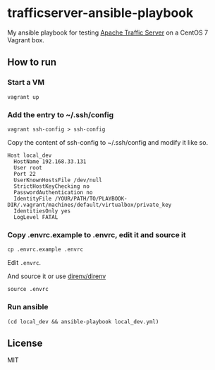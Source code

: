 trafficserver-ansible-playbook
==============================

My ansible playbook for testing [Apache Traffic Server](https://trafficserver.apache.org/) on a CentOS 7 Vagrant box.

## How to run

### Start a VM

```
vagrant up
```

### Add the entry to ~/.ssh/config

```
vagrant ssh-config > ssh-config
```

Copy the content of ssh-config to ~/.ssh/config and modify it like so.


```
Host local_dev
  HostName 192.168.33.131
  User root
  Port 22
  UserKnownHostsFile /dev/null
  StrictHostKeyChecking no
  PasswordAuthentication no
  IdentityFile /YOUR/PATH/TO/PLAYBOOK-DIR/.vagrant/machines/default/virtualbox/private_key
  IdentitiesOnly yes
  LogLevel FATAL
```

### Copy .envrc.example to .envrc, edit it and source it

```
cp .envrc.example .envrc
```

Edit `.envrc`.

And source it or use [direnv/direnv](https://github.com/direnv/direnv)

```
source .envrc
```

### Run ansible

```
(cd local_dev && ansible-playbook local_dev.yml)
```

## License
MIT
